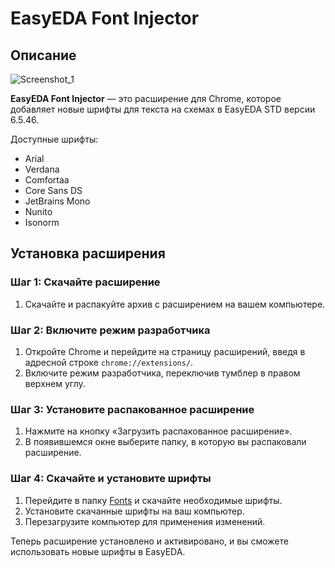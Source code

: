 # EasyEDA Font Injector

## Описание
![Screenshot_1](https://github.com/ub3hzm/easyedaFontInjector/assets/162336679/d9c811dc-e174-4faf-8a8b-3a37a39763b1)

**EasyEDA Font Injector** — это расширение для Chrome, которое добавляет новые шрифты для текста на схемах в EasyEDA STD версии 6.5.46. 

Доступные шрифты:
- Arial
- Verdana
- Comfortaa
- Core Sans DS
- JetBrains Mono
- Nunito
- Isonorm

## Установка расширения

### Шаг 1: Скачайте расширение

1. Скачайте и распакуйте архив с расширением на вашем компьютере.

### Шаг 2: Включите режим разработчика

1. Откройте Chrome и перейдите на страницу расширений, введя в адресной строке `chrome://extensions/`.
2. Включите режим разработчика, переключив тумблер в правом верхнем углу.

### Шаг 3: Установите распакованное расширение

1. Нажмите на кнопку «Загрузить распакованное расширение».
2. В появившемся окне выберите папку, в которую вы распаковали расширение.

### Шаг 4: Скачайте и установите шрифты

1. Перейдите в папку [Fonts](https://github.com/ub3hzm/easyedaFontInjector/tree/main/Fonts) и скачайте необходимые шрифты.
2. Установите скачанные шрифты на ваш компьютер.
3. Перезагрузите компьютер для применения изменений.

Теперь расширение установлено и активировано, и вы сможете использовать новые шрифты в EasyEDA.